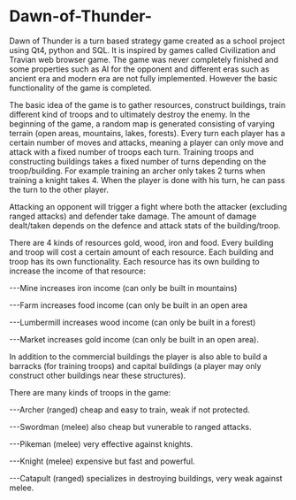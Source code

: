 # Dawn-of-Thunder-

Dawn of Thunder is a turn based strategy game created as a school project using Qt4, python and SQL. It is inspired by games called Civilization and Travian web browser game. The game was never completely finished and some properties such as AI for the opponent and different eras such as ancient era and modern era are not fully implemented. However the basic functionality of the game is completed.

The basic idea of the game is to gather resources, construct buildings, train different kind of troops and to ultimately destroy the enemy. In the beginning of the game, a random map is generated consisting of varying terrain (open areas, mountains, lakes, forests).
Every turn each player has a certain number of moves and attacks, meaning a player can only move and attack with a fixed number of troops each turn. Training troops and constructing buildings takes a fixed number of turns depending on the troop/building. For example training an archer only takes 2 turns when training a knight takes 4. When the player is done with his turn, he can pass the turn to the other player.

Attacking an opponent will trigger a fight where both the attacker (excluding ranged attacks) and defender take damage. The amount of damage dealt/taken depends on the defence and attack stats of the building/troop.

There are 4 kinds of resources gold, wood, iron and food. Every building and troop will cost a certain amount of each resource. Each building and troop has its own functionality. Each resource has its own building to increase the income of that resource: 

---Mine increases iron income (can only be built in mountains)

---Farm increases food income (can only be built in an open area 

---Lumbermill increases wood income (can only be built in a forest) 

---Market increases gold income (can only be built in an open area).

In addition to the commercial buildings the player is also able to build a barracks (for training troops) and capital buildings (a player may only construct other buildings near these structures).

There are many kinds of troops in the game:

  ---Archer    (ranged) cheap and easy to train, weak if not protected.
  
  ---Swordman  (melee) also cheap but vunerable to ranged attacks.
  
  ---Pikeman   (melee) very effective against knights.
  
  ---Knight    (melee) expensive but fast and powerful.
  
  ---Catapult  (ranged)  specializes in destroying buildings, very weak against melee.


